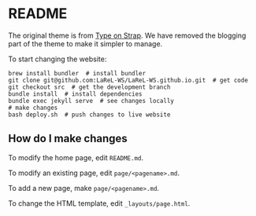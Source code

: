 # README

The original theme is from [Type on Strap](https://github.com/Sylhare/Type-on-Strap).
We have removed the blogging part of the theme to make it simpler to manage.

To start changing the website:

```
brew install bundler  # install bundler
git clone git@github.com:LaReL-WS/LaReL-WS.github.io.git  # get code
git checkout src  # get the development branch
bundle install  # install dependencies
bundle exec jekyll serve  # see changes locally
# make changes
bash deploy.sh  # push changes to live website
```

## How do I make changes

To modify the home page, edit `README.md`.

To modify an existing page, edit `page/<pagename>.md`.

To add a new page, make `page/<pagename>.md`.

To change the HTML template, edit `_layouts/page.html`.

